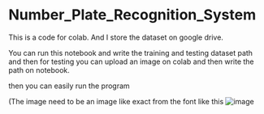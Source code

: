 # Number_Plate_Recognition_System

This is a code for colab. And I store the dataset on google drive.

You can run this notebook and write the training and testing dataset path and then for testing you can upload an image on colab and then write the path on notebook.

then you can easily run the program

(The image need to be an image like exact from the font like this ![image](https://user-images.githubusercontent.com/93119678/225416787-d4ba1318-dfcc-42db-8a1b-d7c2caa04d2b.png)
 

